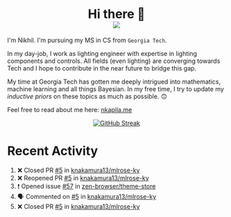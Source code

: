 <h1 align="center">Hi there 👋
<div align="center">
  <a href="https://github.com/nkapila6">
    <img src="https://visitcount.itsvg.in/api?id=nkapila6&label=Profile%20Views&color=12&icon=0&pretty=false" />
  </a>
</div></h1>

I'm Nikhil. I'm pursuing my MS in CS from `Georgia Tech`.

In my day-job, I work as lighting engineer with expertise in lighting components and controls. All fields (even lighting) are converging towards Tech and I hope to contribute in the near future to bridge this gap.

My time at Georgia Tech has gotten me deeply intrigued into mathematics, machine learning and all things Bayesian. In my free time, I try to update my *inductive priors* on these topics as much as possible. 🙃

Feel free to read about me here: [nkapila.me](https://nkapila.me)

<div align="center">
<a href="https://git.io/streak-stats"><img src="https://github-readme-streak-stats.herokuapp.com?user=nkapila6&theme=humoris&date_format=j%2Fn%5B%2FY%5D&mode=weekly&hide_current_streak=true" alt="GitHub Streak" /></a>
</div>

# Recent Activity
<!--START_SECTION:activity-->
1. ❌ Closed PR [#5](https://github.com/knakamura13/mlrose-ky/pull/5) in [knakamura13/mlrose-ky](https://github.com/knakamura13/mlrose-ky)
2. ❌ Reopened PR [#5](https://github.com/knakamura13/mlrose-ky/pull/5) in [knakamura13/mlrose-ky](https://github.com/knakamura13/mlrose-ky)
3. ❗ Opened issue [#57](https://github.com/zen-browser/theme-store/issues/57) in [zen-browser/theme-store](https://github.com/zen-browser/theme-store)
4. 🗣 Commented on [#5](https://github.com/knakamura13/mlrose-ky/pull/5#issuecomment-2295321862) in [knakamura13/mlrose-ky](https://github.com/knakamura13/mlrose-ky)
5. ❌ Closed PR [#5](https://github.com/knakamura13/mlrose-ky/pull/5) in [knakamura13/mlrose-ky](https://github.com/knakamura13/mlrose-ky)
<!--END_SECTION:activity-->